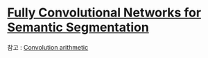 # [Fully Convolutional Networks for Semantic Segmentation](https://www.cv-foundation.org/openaccess/content_cvpr_2015/papers/Long_Fully_Convolutional_Networks_2015_CVPR_paper.pdf)

참고 : [Convolution arithmetic](https://github.com/vdumoulin/conv_arithmetic/blob/master/README.md#convolution-arithmetic)
